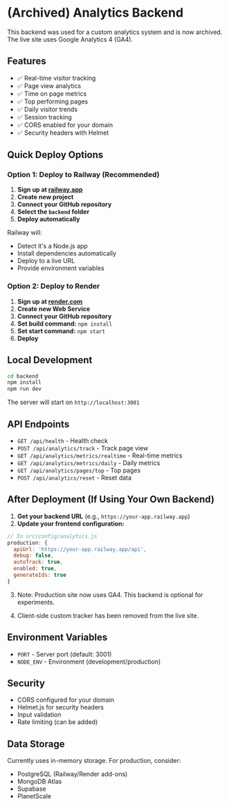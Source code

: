 # (Archived) Analytics Backend

This backend was used for a custom analytics system and is now archived. The live site uses Google Analytics 4 (GA4).

## Features

- ✅ Real-time visitor tracking
- ✅ Page view analytics
- ✅ Time on page metrics
- ✅ Top performing pages
- ✅ Daily visitor trends
- ✅ Session tracking
- ✅ CORS enabled for your domain
- ✅ Security headers with Helmet

## Quick Deploy Options

### Option 1: Deploy to Railway (Recommended)

1. **Sign up at [railway.app](https://railway.app)**
2. **Create new project**
3. **Connect your GitHub repository**
4. **Select the `backend` folder**
5. **Deploy automatically**

Railway will:
- Detect it's a Node.js app
- Install dependencies automatically
- Deploy to a live URL
- Provide environment variables

### Option 2: Deploy to Render

1. **Sign up at [render.com](https://render.com)**
2. **Create new Web Service**
3. **Connect your GitHub repository**
4. **Set build command:** `npm install`
5. **Set start command:** `npm start`
6. **Deploy**

## Local Development

```bash
cd backend
npm install
npm run dev
```

The server will start on `http://localhost:3001`

## API Endpoints

- `GET /api/health` - Health check
- `POST /api/analytics/track` - Track page view
- `GET /api/analytics/metrics/realtime` - Real-time metrics
- `GET /api/analytics/metrics/daily` - Daily metrics
- `GET /api/analytics/pages/top` - Top pages
- `POST /api/analytics/reset` - Reset data

## After Deployment (If Using Your Own Backend)

1. **Get your backend URL** (e.g., `https://your-app.railway.app`)
2. **Update your frontend configuration:**

```javascript
// In src/config/analytics.js
production: {
  apiUrl: 'https://your-app.railway.app/api',
  debug: false,
  autoTrack: true,
  enabled: true,
  generateIds: true
}
```

3. Note: Production site now uses GA4. This backend is optional for experiments.

4. Client-side custom tracker has been removed from the live site.

## Environment Variables

- `PORT` - Server port (default: 3001)
- `NODE_ENV` - Environment (development/production)

## Security

- CORS configured for your domain
- Helmet.js for security headers
- Input validation
- Rate limiting (can be added)

## Data Storage

Currently uses in-memory storage. For production, consider:
- PostgreSQL (Railway/Render add-ons)
- MongoDB Atlas
- Supabase
- PlanetScale 